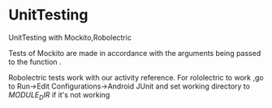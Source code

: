 # UnitTesting
UnitTesting with Mockito,Robolectric

Tests of Mockito are made in accordance with the arguments being passed to the function .

Robolectric tests work with our activity reference.
For rololectric to work ,go to Run->Edit Configurations->Android JUnit and set working directory to $MODULE_DIR$ if it's not working
